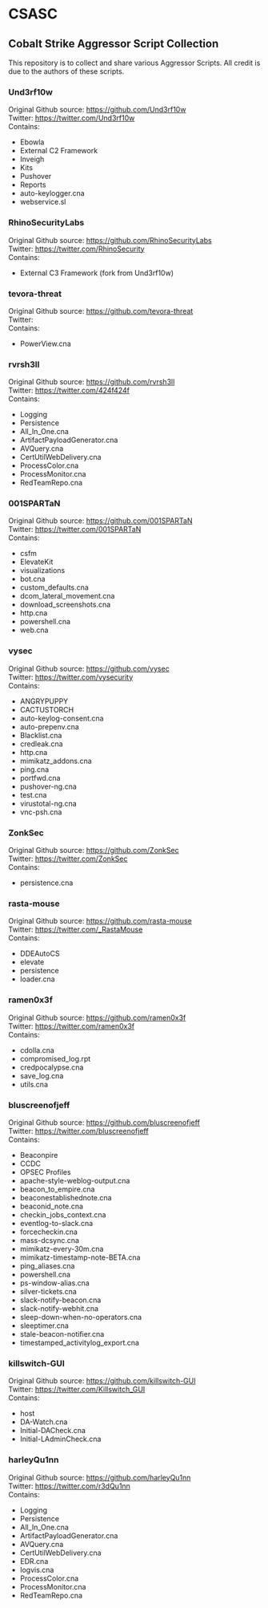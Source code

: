 # CSASC
## Cobalt Strike Aggressor Script Collection
This repository is to collect and share various Aggressor Scripts. All credit is due to the authors of these scripts.

### Und3rf10w
Original Github source: https://github.com/Und3rf10w \
Twitter: https://twitter.com/Und3rf10w \
Contains:
* Ebowla
* External C2 Framework
* Inveigh
* Kits
* Pushover
* Reports
* auto-keylogger.cna
* webservice.sl

### RhinoSecurityLabs
Original Github source: https://github.com/RhinoSecurityLabs \
Twitter: https://twitter.com/RhinoSecurity \
Contains:
* External C3 Framework (fork from Und3rf10w)

### tevora-threat
Original Github source: https://github.com/tevora-threat \
Twitter: \
Contains:
* PowerView.cna

### rvrsh3ll
Original Github source: https://github.com/rvrsh3ll \
Twitter: https://twitter.com/424f424f \
Contains:
* Logging
* Persistence
* All_In_One.cna
* ArtifactPayloadGenerator.cna
* AVQuery.cna
* CertUtilWebDelivery.cna
* ProcessColor.cna
* ProcessMonitor.cna
* RedTeamRepo.cna

### 001SPARTaN
Original Github source: https://github.com/001SPARTaN \
Twitter: https://twitter.com/001SPARTaN \
Contains:
* csfm
* ElevateKit
* visualizations
* bot.cna
* custom_defaults.cna
* dcom_lateral_movement.cna
* download_screenshots.cna
* http.cna
* powershell.cna
* web.cna

### vysec
Original Github source: https://github.com/vysec \
Twitter: https://twitter.com/vysecurity \
Contains:
* ANGRYPUPPY
* CACTUSTORCH
* auto-keylog-consent.cna
* auto-prepenv.cna
* Blacklist.cna
* credleak.cna
* http.cna
* mimikatz_addons.cna
* ping.cna
* portfwd.cna
* pushover-ng.cna
* test.cna
* virustotal-ng.cna
* vnc-psh.cna

### ZonkSec
Original Github source: https://github.com/ZonkSec \
Twitter: https://twitter.com/ZonkSec \
Contains:
* persistence.cna

### rasta-mouse
Original Github source: https://github.com/rasta-mouse \
Twitter: https://twitter.com/_RastaMouse \
Contains:
* DDEAutoCS
* elevate
* persistence
* loader.cna

### ramen0x3f
Original Github source: https://github.com/ramen0x3f \
Twitter: https://twitter.com/ramen0x3f \
Contains:
* cdolla.cna
* compromised_log.rpt
* credpocalypse.cna
* save_log.cna
* utils.cna

### bluscreenofjeff
Original Github source: https://github.com/bluscreenofjeff \
Twitter: https://twitter.com/bluscreenofjeff \
Contains:
* Beaconpire
* CCDC
* OPSEC Profiles
* apache-style-weblog-output.cna
* beacon_to_empire.cna
* beaconestablishednote.cna
* beaconid_note.cna
* checkin_jobs_context.cna
* eventlog-to-slack.cna
* forcecheckin.cna
* mass-dcsync.cna
* mimikatz-every-30m.cna
* mimikatz-timestamp-note-BETA.cna
* ping_aliases.cna
* powershell.cna
* ps-window-alias.cna
* silver-tickets.cna
* slack-notify-beacon.cna
* slack-notify-webhit.cna
* sleep-down-when-no-operators.cna
* sleeptimer.cna
* stale-beacon-notifier.cna
* timestamped_activitylog_export.cna

### killswitch-GUI
Original Github source: https://github.com/killswitch-GUI \
Twitter: https://twitter.com/Killswitch_GUI \
Contains:
* host
* DA-Watch.cna
* Initial-DACheck.cna
* Initial-LAdminCheck.cna

### harleyQu1nn
Original Github source: https://github.com/harleyQu1nn \
Twitter: https://twitter.com/r3dQu1nn \
Contains:
* Logging
* Persistence
* All_In_One.cna
* ArtifactPayloadGenerator.cna
* AVQuery.cna
* CertUtilWebDelivery.cna
* EDR.cna
* logvis.cna
* ProcessColor.cna
* ProcessMonitor.cna
* RedTeamRepo.cna
